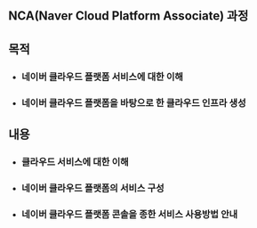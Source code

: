 ## NCA(Naver Cloud Platform Associate) 과정
## 목적
- ### 네이버 클라우드 플랫폼 서비스에 대한 이해
- ### 네이버 클라우드 플랫폼을 바탕으로 한 클라우드 인프라 생성
## 내용
- ### 클라우드 서비스에 대한 이해
- ### 네이버 클라우드 플랫폼의 서비스 구성
- ### 네이버 클라우드 플랫폼 콘솔을 종한 서비스 사용방법 안내
